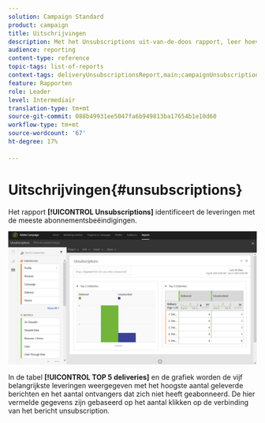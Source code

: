 ```yaml
---
solution: Campaign Standard
product: campaign
title: Uitschrijvingen
description: Met het Unsubscriptions uit-van-de-doos rapport, leer hoeveel tijden klanten zich aan uw leveringen afsloot.
audience: reporting
content-type: reference
topic-tags: list-of-reports
context-tags: deliveryUnsubscriptionsReport,main;campaignUnsubscriptionsReport,main;programUnsubscriptionsReport,main
feature: Rapporten
role: Leader
level: Intermediair
translation-type: tm+mt
source-git-commit: 088b49931ee5047fa6b949813ba17654b1e10d60
workflow-type: tm+mt
source-wordcount: '67'
ht-degree: 17%

---
```



# Uitschrijvingen{#unsubscriptions}

Het rapport **[!UICONTROL Unsubscriptions]** identificeert de leveringen met de meeste abonnementsbeëindigingen.

![](assets/delivery_reports_unsub.png)

In de tabel **[!UICONTROL TOP 5 deliveries]** en de grafiek worden de vijf belangrijkste leveringen weergegeven met het hoogste aantal geleverde berichten en het aantal ontvangers dat zich niet heeft geabonneerd. De hier vermelde gegevens zijn gebaseerd op het aantal klikken op de verbinding van het bericht unsubscription.

